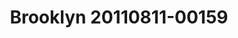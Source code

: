 ---
ee_id: '4343'
site: '1'
type: '2'
url: 2016-021-brooklyn-20110811-00159
title: Brooklyn 20110811-00159
year: '2016'
display_year: '2016'
medium: Chromogenic print
dims: 168 x 95.8 x 4 cm
pitch:
ps:
live_url:
related:
youtube:
related_code:
imgs: brooklyn-20110811-00159-2016-021-full-database-JH.jpg
subheading:
download:
add_credit:
commission:
layout: things-i-made
---